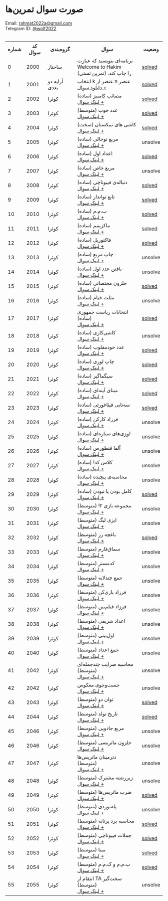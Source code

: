 <!-- <tr>
  <td>QUESTION_NUMBER</td>
  <td>QUESTION_CODE</td>
  <td>CATEGORY</td>
  <td>QUESTION</td>
  <td>unsolve</td>
</tr> -->
<!-- <td>
  <a href='/src/QUESTION_CODE/'>solved</a>
</td> -->

# صورت سوال تمرین‌ها
Email: <a href="mailto:rahmat2022a@gmail.com">rahmat2022a@gmail.com</a>
<br>
Telegram ID: <a href="https://t.me/wolf2022">@wolf2022</a>
<br><br>
<div>
<table>
  <tr>
    <th>شماره</th>
    <th>کد سوال</th>
    <th>گروه‌بندی</th>
    <th>سوال</th>
    <th>وضعیت</th>
  </tr>
  <tr>
    <td>0</td>
    <td>2000</td>
    <td>ساختار</td>
    <td>برنامه‌ای بنویسید که عبارت<br>Welcome to Hakim<br>را چاپ کند. (تمرین تستی)</td>
    <td>
        <a href='/src/2000/'>solved</a>
    </td>
  </tr>
  <tr>
    <td>1</td>
    <td>2001</td>
    <td>آرایه دو بعدی</td>
    <td>
      انتخاب k عنصر از n عنصر<br>
      <a href='https://github.com/EnAnsari/bcp-hsu/releases/download/3.0.0/q2001.pdf'>دانلود سوال +</a>
    </td>
    <td>
        <a href='/src/2001/'>solved</a>
    </td>
  </tr>
  <tr>
    <td>2</td>
    <td>2002</td>
    <td>کوئرا</td>
    <td>
      مصائب کامبیز (ساده)<br>
      <a href='https://quera.org/problemset/66862'>لینک سوال +</a>
    </td>
    <td>
        <a href='/src/2002/'>solved</a>
    </td>
  </tr>
  <tr>
    <td>3</td>
    <td>2003</td>
    <td>کوئرا</td>
    <td>
      عدد خوب (متوسط)<br>
      <a href='https://quera.org/problemset/66861'>لینک سوال +</a>
    </td>
    <td>
      <a href='/src/2003/'>solved</a>
    </td>
  </tr>
  <tr>
    <td>4</td>
    <td>2004</td>
    <td>کوئرا</td>
    <td>
      کاشی های نمکستان (سخت)<br>
      <a href='https://quera.org/problemset/66860'>لینک سوال +</a>
    </td>
    <td><a href='/src/2004/'>solved</a></td>
    <!-- <td>
        <a href='/src/2004/'>solved</a>
    </td> -->
  </tr>
  <tr>
    <td>5</td>
    <td>2005</td>
    <td>کوئرا</td>
    <td>
      مربع توخالی (ساده)<br>
      <a href='https://quera.org/problemset/283'>لینک سوال +</a>
    </td>
    <td>unsolve</td>
  </tr>
  <tr>
    <td>6</td>
    <td>2006</td>
    <td>کوئرا</td>
    <td>
      اعداد اول (ساده)<br>
      <a href='https://quera.org/problemset/293'>لینک سوال +</a>
    </td>
    <td><a href='/src/2006/'>solved</a></td>
  </tr>
  <tr>
    <td>7</td>
    <td>2007</td>
    <td>کوئرا</td>
    <td>
      مربع خاص (ساده)<br>
      <a href='https://quera.org/problemset/296'>لینک سوال +</a>
    </td>
    <td>unsolve</td>
  </tr>
  <tr>
    <td>8</td>
    <td>2008</td>
    <td>کوئرا</td>
    <td>
      دنباله‌ی فیبوناچی (ساده)<br>
      <a href='https://quera.org/problemset/303'>لینک سوال +</a>
    </td>
    <td><a href='/src/2008/'>solved</a></td>
  </tr>
  <tr>
    <td>9</td>
    <td>2009</td>
    <td>کوئرا</td>
    <td>
      تابع تواندار (ساده)<br>
      <a href='https://quera.org/problemset/304'>لینک سوال +</a>
    </td>
    <td>
        <a href='/src/2009/'>solved</a>
    </td>  
  
  </tr>
  <tr>
    <td>10</td>
    <td>2010</td>
    <td>کوئرا</td>
    <td>
      ب.م.م (ساده)<br>
      <a href='https://quera.org/problemset/305'>لینک سوال +</a>
    </td>
    <td>  <a href='/src/2010/'>solved</a></td>
  </tr>
  <tr>
    <td>11</td>
    <td>2011</td>
    <td>کوئرا</td>
    <td>
      ماکزیمم (ساده)<br>
      <a href='https://quera.org/problemset/588'>لینک سوال +</a>
    </td>
    <td><a href='/src/2011/'>solved</a></td>
  </tr>
  <tr>
    <td>12</td>
    <td>2012</td>
    <td>کوئرا</td>
    <td>
      فاکتوریل (ساده)<br>
      <a href='https://quera.org/problemset/589'>لینک سوال +</a>
    </td>
    <td><a href='/src/2012/'>solved</a></td>
  </tr>
  <tr>
    <td>13</td>
    <td>2013</td>
    <td>کوئرا</td>
    <td>
      چاپ مربع (ساده)<br>
      <a href='https://quera.org/problemset/591'>لینک سوال +</a>
    </td>
    <td>unsolve</td>
  </tr>
  <tr>
    <td>14</td>
    <td>2014</td>
    <td>کوئرا</td>
    <td>
      یافتن عدد اول (ساده)<br>
      <a href='https://quera.org/problemset/593'>لینک سوال +</a>
    </td>
    <td>unsolve</td>
  </tr>
  <tr>
    <td>15</td>
    <td>2015</td>
    <td>کوئرا</td>
    <td>
      حلزون مختصاتی (ساده)<br>
      <a href='https://quera.org/problemset/597'>لینک سوال +</a>
    </td>
    <td><a href='/src/2015/'>solved</a></td>
  <tr>
  </tr>
  <tr>
    <td>16</td>
    <td>2016</td>
    <td>کوئرا</td>
    <td>
      مثلث خیام (ساده)<br>
      <a href='https://quera.org/problemset/595'>لینک سوال +</a>
    </td>
    <td>unsolve</td>
  </tr>
  <tr>
    <td>17</td>
    <td>2017</td>
    <td>کوئرا</td>
    <td>
      انتخابات ریاست جمهوری (ساده)<br>
      <a href='https://quera.org/problemset/604'>لینک سوال +</a>
    </td>
    <td><a href='/src/2017/'>solved</a></td>
  </tr>
  <tr>
    <td>18</td>
    <td>2018</td>
    <td>کوئرا</td>
    <td>
      کاشی‌کاری (ساده)<br>
      <a href='https://quera.org/problemset/605'>لینک سوال +</a>
    </td>
    <td>unsolve</td>
  </tr>
  <tr>
    <td>19</td>
    <td>2019</td>
    <td>کوئرا</td>
    <td>
      عدد خودمقلوب (ساده)<br>
      <a href='https://quera.org/problemset/617'>لینک سوال +</a>
    </td>
    <td>        <a href='/src/2019/'>solved</a>
</td>
  </tr>
  <tr>
    <td>20</td>
    <td>2020</td>
    <td>کوئرا</td>
    <td>
      چاپ لوزی (ساده)<br>
      <a href='https://quera.org/problemset/618'>لینک سوال +</a>
    </td>
    <td><a href='/src/2020/'>solved</a></td>
  </tr>
  <tr>
    <td>21</td>
    <td>2021</td>
    <td>کوئرا</td>
    <td>
      سیگماگیر (ساده)<br>
      <a href='https://quera.org/problemset/647'>لینک سوال +</a>
    </td>
    <td><a href='/src/2021/'>solved</a></td>
  </tr>
  <tr>
    <td>22</td>
    <td>2022</td>
    <td>کوئرا</td>
    <td>
      مبنای آینه‌ای (ساده)<br>
      <a href='https://quera.org/problemset/651'>لینک سوال +</a>
    </td>
     <td>
      <a href='/src/2022/'>solved</a>
     </td>
  </tr>
  <tr>
    <td>23</td>
    <td>2023</td>
    <td>کوئرا</td>
    <td>
      سه‌تایی فیثاغورثی (ساده)<br>
      <a href='https://quera.org/problemset/654'>لینک سوال +</a>
    </td>
     <td>
        <a href='/src/2023/'>solved</a>
     </td>
  </tr>
  <tr>
    <td>24</td>
    <td>2024</td>
    <td>کوئرا</td>
    <td>
      فرزاد کارکن (ساده)<br>
      <a href='https://quera.org/problemset/658'>لینک سوال +</a>
    </td>
    <td>unsolve</td>
  </tr>
  <tr>
    <td>25</td>
    <td>2025</td>
    <td>کوئرا</td>
    <td>
      لوزی‌های ستاره‌ای (ساده)<br>
      <a href='https://quera.org/problemset/9773'>لینک سوال +</a>
    </td>
    <td>unsolve</td>
  </tr>
  <tr>
    <td>26</td>
    <td>2026</td>
    <td>کوئرا</td>
    <td>
      آلفا قنطورس (ساده)<br>
      <a href='https://quera.org/problemset/66859'>لینک سوال +</a>
    </td>
    <td>unsolve</td>
  </tr>
  <tr>
    <td>27</td>
    <td>2027</td>
    <td>کوئرا</td>
    <td>
      کلاس کد! (ساده)<br>
      <a href='https://quera.org/problemset/66864'>لینک سوال +</a>
    </td>
    <td>unsolve</td>
  </tr>
  <tr>
    <td>28</td>
    <td>2028</td>
    <td>کوئرا</td>
    <td>
      محاسبه‌ی پیچیده (ساده)<br>
      <a href='https://quera.org/problemset/279'>لینک سوال +</a>
    </td>
    <td>unsolve</td>
  </tr>
  <tr>
    <td>29</td>
    <td>2029</td>
    <td>کوئرا</td>
    <td>
      کامل بودن یا نبودن (ساده)<br>
      <a href='https://quera.org/problemset/282'>لینک سوال +</a>
    </td>
    <td>
      <a href='/src/2029/'>solved</a>
     </td>
  </tr>
  <tr>
    <td>30</td>
    <td>2030</td>
    <td>کوئرا</td>
    <td>
      مجموعه بازی ۲! (متوسط)<br>
      <a href='https://quera.org/problemset/66869'>لینک سوال +</a>
    </td>
    <td>unsolve</td>
  </tr>
  <tr>
    <td>31</td>
    <td>2031</td>
    <td>کوئرا</td>
    <td>
      ایزی لیگ (متوسط)<br>
      <a href='https://quera.org/problemset/66868'>لینک سوال +</a>
    </td>
    <td>unsolve</td>
  </tr>
  <tr>
    <td>32</td>
    <td>2032</td>
    <td>کوئرا</td>
    <td>
      باغچه رز (متوسط)<br>
      <a href='https://quera.org/problemset/66867'>لینک سوال +</a>
    </td>
    <td> <a href='/src/2032/'>solved</a>
  </tr>
  <tr>
    <td>33</td>
    <td>2033</td>
    <td>کوئرا</td>
    <td>
      سماق‌فارم (متوسط)<br>
      <a href='https://quera.org/problemset/66865'>لینک سوال +</a>
    </td>
    <td>unsolve</td>
  </tr>
  <tr>
    <td>34</td>
    <td>2034</td>
    <td>کوئرا</td>
    <td>
      کدمستر (متوسط)<br>
      <a href='https://quera.org/problemset/66863'>لینک سوال +</a>
    </td>
    <td>unsolve</td>
  </tr>
  <tr>
    <td>35</td>
    <td>2035</td>
    <td>کوئرا</td>
    <td>
      جمع چندلایه (متوسط)<br>
      <a href='https://quera.org/problemset/335'>لینک سوال +</a>
    </td>
    <td>unsolve</td>
  </tr>
  <tr>
    <td>36</td>
    <td>2036</td>
    <td>کوئرا</td>
    <td>
      فرزاد بازی‌کن (متوسط)<br>
      <a href='https://quera.org/problemset/656'>لینک سوال +</a>
    </td>
    <td>unsolve</td>
  </tr>
  <tr>
    <td>37</td>
    <td>2037</td>
    <td>کوئرا</td>
    <td>
      فرزاد فیلم‌بین (متوسط)<br>
      <a href='https://quera.org/problemset/655'>لینک سوال +</a>
    </td>
    <td>unsolve</td>
  </tr>
  <tr>
    <td>38</td>
    <td>2038</td>
    <td>کوئرا</td>
    <td>
      اعداد شریفی (متوسط)<br>
      <a href='https://quera.org/problemset/652'>لینک سوال +</a>
    </td>
     <td>unsolve</td>
  </tr>
  <tr>
    <td>39</td>
    <td>2039</td>
    <td>کوئرا</td>
    <td>
      اول‌بینی (متوسط)<br>
      <a href='https://quera.org/problemset/649'>لینک سوال +</a>
    </td>
    <td>unsolve</td>
  </tr>
  <tr>
    <td>40</td>
    <td>2040</td>
    <td>کوئرا</td>
    <td>
      جمع اعداد (متوسط)<br>
      <a href='https://quera.org/problemset/637'>لینک سوال +</a>
    </td>
    <td>unsolve</td>
  </tr>
  <tr>
    <td>41</td>
    <td>2042</td>
    <td>کوئرا</td>
    <td>
      محاسبه‌ ضرایب چندجمله‌ای (متوسط)<br>
      <a href='https://quera.org/problemset/633'>لینک سوال +</a>
    </td>
    <td>unsolve</td>
  </tr>
  <tr>
    <td>42</td>
    <td>2042</td>
    <td>کوئرا</td>
    <td>
      جست‌وجوی معکوس<br>
      <a href='https://quera.org/problemset/632'>لینک سوال +</a>
    </td>
    <td>unsolve</td>
  </tr>
  <tr>
    <td>43</td>
    <td>2043</td>
    <td>کوئرا</td>
    <td>
      توان دو (متوسط)<br>
      <a href='https://quera.org/problemset/616'>لینک سوال +</a>
    </td>
    <td><a href='/src/2043/'>solved</a></td>
  </tr>
  <tr>
    <td>44</td>
    <td>2044</td>
    <td>کوئرا</td>
    <td>
      تاریخ تولد (متوسط)<br>
      <a href='https://quera.org/problemset/615'>لینک سوال +</a>
    </td>
    <td>
        <a href='/src/2044/'>solved</a>
    </td>
  </tr>
  <tr>
    <td>45</td>
    <td>2046</td>
    <td>کوئرا</td>
    <td>
      مربع جادویی (متوسط)<br>
      <a href='https://quera.org/problemset/611'>لینک سوال +</a>
    </td>
    <td>unsolve</td>
  </tr>
  <tr>
    <td>46</td>
    <td>2046</td>
    <td>کوئرا</td>
    <td>
      حلزون ماتریسی (متوسط)<br>
      <a href='https://quera.org/problemset/609'>لینک سوال +</a>
    </td>
    <td>unsolve</td>
  </tr>
  <tr>
    <td>47</td>
    <td>2047</td>
    <td>کوئرا</td>
    <td>
      دترمینان ماتریس‌ها (متوسط)<br>
      <a href='https://quera.org/problemset/608'>لینک سوال +</a>
    </td>
    <td>unsolve</td>
  </tr>
  <tr>
    <td>48</td>
    <td>2048</td>
    <td>کوئرا</td>
    <td>
      زیررشته مشترک (متوسط)<br>
      <a href='https://quera.org/problemset/639'>لینک سوال +</a>
    </td>
    <td>unsolve</td>
  </tr>
  <tr>
    <td>49</td>
    <td>2049</td>
    <td>کوئرا</td>
    <td>
      ضرب ماتریس‌ها (متوسط)<br>
      <a href='https://quera.org/problemset/607'>لینک سوال +</a>
    </td>
    <td><a href='/src/2049/'>solved</a></td>
  </tr>
  <tr>
    <td>50</td>
    <td>2050</td>
    <td>کوئرا</td>
    <td>
      پله‌نوردی (متوسط)<br>
      <a href='https://quera.org/problemset/603'>لینک سوال +</a>
    </td>
    <td>unsolve</td>
  </tr>
  <tr>
    <td>51</td>
    <td>2051</td>
    <td>کوئرا</td>
    <td>
      محاسبه برد پرتابه (متوسط)<br>
      <a href='https://quera.org/problemset/599'>لینک سوال +</a>
    </td>
    <td><a href='/src/2051/'>solved</a></td>
  </tr>
  <tr>
    <td>52</td>
    <td>2052</td>
    <td>کوئرا</td>
    <td>
      جملات فیبوناچی (متوسط)<br>
      <a href='https://quera.org/problemset/596'>لینک سوال +</a>
    </td>
    <td>
        <a href='/src/2052/'>solved</a>
    </td>
  </tr>
  <tr>
    <td>53</td>
    <td>2053</td>
    <td>کوئرا</td>
    <td>
      مبنا (متوسط)<br>
      <a href='https://quera.org/problemset/594'>لینک سوال +</a>
    </td>
    <td>
        <a href='/src/2053/'>solved</a>
    </td>
  </tr>
  <tr>
    <td>54</td>
    <td>2054</td>
    <td>کوئرا</td>
    <td>
      ب.م.م و ک.م.م (متوسط)<br>
      <a href='https://quera.org/problemset/590'>لینک سوال +</a>
    </td>
    <td>
        <a href='/src/2054/'>solved</a>
    </td>
  </tr>
  <tr>
    <td>55</td>
    <td>2055</td>
    <td>کوئرا</td>
    <td>
      انتقام از TA‌ سخت‌گیر (متوسط)<br>
      <a href='https://quera.org/problemset/278'>لینک سوال +</a>
    </td>
    <td>unsolve</td>
  </tr>
<table>
</div>
    <!-- <tr>
    <td>QUESTION_NUMBER</td>
    <td>QUESTION_CODE</td>
    <td>CATEGORY</td>
    <td>QUESTION</td>
    <td>unsolve</td>
  </tr> -->
    <!-- <td>
        <a href='/src/QUESTION_CODE/'>solved</a>
    </td> -->
